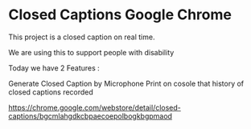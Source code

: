# Closed Captions Google Chrome

This project is a closed caption on real time.


We are using this to support people with disability


Today we have 2 Features :

Generate Closed Caption by Microphone
Print on cosole that history of closed captions recorded

https://chrome.google.com/webstore/detail/closed-captions/bgcmlahgdkcbpaecoepolbogkbgpmaod
